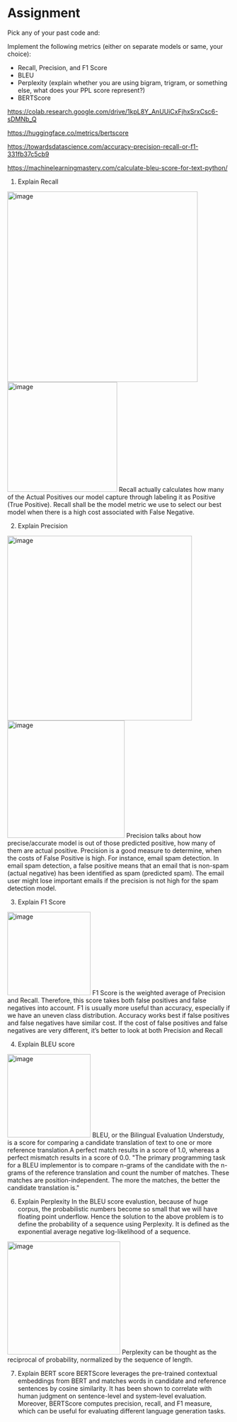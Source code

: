 # Assignment

Pick any of your past code and:

Implement the following metrics (either on separate models or same, your choice):
* Recall, Precision, and F1 Score
* BLEU 
* Perplexity (explain whether you are using bigram, trigram, or something else, what does your PPL score represent?)
* BERTScore

https://colab.research.google.com/drive/1kpL8Y_AnUUiCxFjhxSrxCsc6-sDMNb_Q

https://huggingface.co/metrics/bertscore

https://towardsdatascience.com/accuracy-precision-recall-or-f1-331fb37c5cb9

https://machinelearningmastery.com/calculate-bleu-score-for-text-python/

1. Explain Recall
<img width="430" alt="image" src="https://user-images.githubusercontent.com/75114179/149662328-86a721c6-6b77-4c91-abd2-2a3536ad5628.png">

<img width="248" alt="image" src="https://user-images.githubusercontent.com/75114179/149662149-0a40aa60-d161-49ea-8c0e-12ddcef2a63a.png">
Recall actually calculates how many of the Actual Positives our model capture through labeling it as Positive (True Positive). Recall shall be the model metric we use to select our best model when there is a high cost associated with False Negative.

2. Explain Precision
<img width="417" alt="image" src="https://user-images.githubusercontent.com/75114179/149662340-f067da7e-aaa0-4b25-86c5-93956fa4e7bf.png">
<img width="265" alt="image" src="https://user-images.githubusercontent.com/75114179/149662319-76b30428-b91f-4d0f-8c85-a8947de5bb3e.png">
Precision talks about how precise/accurate model is out of those predicted positive, how many of them are actual positive.
Precision is a good measure to determine, when the costs of False Positive is high. For instance, email spam detection. In email spam detection, a false positive means that an email that is non-spam (actual negative) has been identified as spam (predicted spam). The email user might lose important emails if the precision is not high for the spam detection model.

3. Explain F1 Score
<img width="188" alt="image" src="https://user-images.githubusercontent.com/75114179/149662423-d3d8bd6f-ecff-4343-82d6-0c359305db49.png">
F1 Score is the weighted average of Precision and Recall. Therefore, this score takes both false positives and false negatives into account. F1 is usually more useful than accuracy, especially if we have an uneven class distribution. Accuracy works best if false positives and false negatives have similar cost. If the cost of false positives and false negatives are very different, it’s better to look at both Precision and Recall

4. Explain BLEU score
<img width="188" alt="image" src="https://user-images.githubusercontent.com/75114179/149662682-7022c23b-476e-41df-81cf-56231bffa8dd.png">
BLEU, or the Bilingual Evaluation Understudy, is a score for comparing a candidate translation of text to one or more reference translation.A perfect match results in a score of 1.0, whereas a perfect mismatch results in a score of 0.0. "The primary programming task for a BLEU implementor is to compare n-grams of the candidate with the n-grams of the reference translation and count the number of matches. These matches are position-independent. The more the matches, the better the candidate translation is."

6. Explain Perplexity
In the BLEU score evalustion, because of huge corpus, the probabilistic numbers become so small that we will have floating point underflow. Hence the solution to the above problem is to define the probability of a sequence using Perplexity. It is defined as the exponential average negative log-likelihood of a sequence.
<img width="255" alt="image" src="https://user-images.githubusercontent.com/75114179/149664845-c54cd5b6-8063-4450-9b89-b511759a385c.png">
Perplexity can be thought as the reciprocal of probability, normalized by the sequence of length.

7. Explain BERT score
BERTScore leverages the pre-trained contextual embeddings from BERT and matches words in candidate and reference sentences by cosine similarity. It has been shown to correlate with human judgment on sentence-level and system-level evaluation. Moreover, BERTScore computes precision, recall, and F1 measure, which can be useful for evaluating different language generation tasks.

